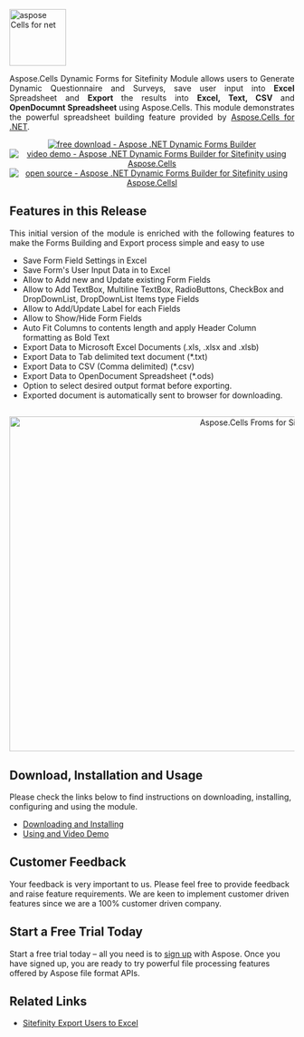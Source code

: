 <p><ahref="http://www.aspose.com/.net/excel-component.aspx"><img class="alignleft size-full wp-image-11045" style="margin-top: 0px;" title="Aspose.Cells for .NET logo" src="http://www.aspose.com/blogs/wp-content/uploads/2013/08/aspose-Cells-for-net_100.png" alt="aspose Cells for net" width="100" height="100" /></a></p>
<p style="text-align: justify;">Aspose.Cells Dynamic Forms for Sitefinity Module allows users to  Generate Dynamic Questionnaire and Surveys, save user input into <strong>Excel </strong>Spreadsheet and <strong>Export </strong>the results into <strong>Excel, Text, CSV </strong>and <strong>OpenDocumnt Spreadsheet </strong> using Aspose.Cells. This module demonstrates the powerful spreadsheet building feature provided by  <a class="external-link" rel="nofollow" href="http://www.aspose.com/.net/excel-component.aspx">Aspose.Cells for .NET</a>.</p>
<p style="text-align: center;"><a title="Free Download - Aspose .NET Dynamic Forms Builder for Sitefinity Module" href="https://asposecellssitefinity.codeplex.com/releases/view/620241"><img title="Free Download - Aspose .NET Dynamic Forms Builder" src="http://cdn.aspose.com/Images/marketplace/free-download-icon-aspose-mp.png" alt="free download - Aspose .NET Dynamic Forms Builder" /></a><a title="Video Demo - Aspose .NET Dynamic Forms Builder using Aspose.Cells" href="https://youtu.be/La5WMCvafR0"> <img title="Aspose .NET Dynamic Forms Builder for Sitefinity using Aspose.Cells" src="http://cdn.aspose.com/Images/marketplace/video-demo-icon-aspose-mp.png" alt="video demo - Aspose .NET Dynamic Forms Builder for Sitefinity using Aspose.Cells" /> </a><a title="Video Demo - Aspose .NET Dynamic Forms Builder using Aspose.Cells" href="https://asposecellssitefinity.codeplex.com/SourceControl/latest"><img title="Source Code - Aspose .NET Dynamic Forms Builder for Sitefinity using Aspose.Cells" src="http://cdn.aspose.com/Images/marketplace/open-source-icon-aspose-mp.png" alt="open source - Aspose .NET Dynamic Forms Builder for Sitefinity using Aspose.Cellsl" /></a></p>
<h2>Features in this Release</h2>
<p style="text-align: justify;">This initial version of the module is enriched with the following features to make the Forms Building and Export process simple and easy to use</p>
<ul>
	<li>Save Form Field Settings in Excel</li>
	<li>Save Form's User Input Data in to Excel</li>
	<li>Allow to Add new and Update existing Form Fields</li>
	<li>Allow to Add TextBox, Multiline TextBox, RadioButtons, CheckBox and DropDownList, DropDownList Items type Fields</li>
	<li>Allow to Add/Update Label for each Fields</li>
	<li>Allow to Show/Hide Form Fields</li>
	<li>Auto Fit Columns to contents length and apply Header Column formatting as Bold Text</li>
	<li>Export Data to Microsoft Excel Documents (.xls, .xlsx and .xlsb)</li>
	<li>Export Data to Tab delimited text document (*.txt)</li>
	<li>Export Data to CSV (Comma delimited) (*.csv)</li>
	<li>Export Data to OpenDocument Spreadsheet (*.ods)</li>
	<li>Option to select desired output format before exporting.</li>
	<li>Exported document is automatically sent to browser for downloading.</li>
</ul>
<h2><a href="http://www.aspose.com/blogs/wp-content/uploads/2016/03/Main_Form.png"></a></h2>
<p style="text-align: center;"><img class="aligncenter size-full wp-image-28689" title="Aspose.Cells Forms for Sitefinity" src="http://www.aspose.com/blogs/wp-content/uploads/2016/03/Main_Form.png" alt="Aspose.Cells Froms for Sitefinity" width="872" height="591" /></p>
<h2>Download, Installation and Usage</h2>
<p>Please check the links below to find instructions on downloading, installing, configuring and using the module.</p>
<ul>
	<li><a href="http://www.aspose.com/docs/display/cellsnet/Aspose.Cells+Forms+for+Sitefinity#Aspose.CellsFormsforSitefinity-DownloadingandInstalling">Downloading and Installing </a></li>
	<li><a href="http://www.aspose.com/docs/display/cellsnet/Aspose.Cells+Forms+for+Sitefinity#Aspose.CellsFormsforSitefinity-UsingandVideoDemo">Using and Video Demo</a></li>
</ul>
<h2>Customer Feedback</h2>
<p>Your feedback is very important to us. Please feel free to provide feedback and raise feature requirements. We are keen to implement customer driven features since we are a 100% customer driven company.</p>
<h2>Start a Free Trial Today</h2>
<p>Start a free trial today – all you need is to <a href="http://www.aspose.com/community/user/createuser.aspx"> sign up</a> with Aspose. Once you have signed up, you are ready to try powerful file processing features offered by Aspose file format APIs.</p>
<h2>Related Links</h2>
<ul>
	<li><a href="http://www.aspose.com/blogs/aspose-products/aspose-cells-product-family/archive/2015/11/21/sitefinity-export-users-to-excel-text-csv-and-openoffice-spreadsheet-using-aspose.cells.html" target="_blank">Sitefinity Export Users to Excel</a></li>
</ul>


